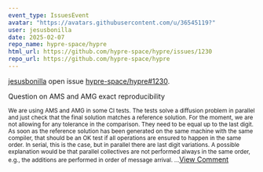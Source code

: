 ```yaml
---
event_type: IssuesEvent
avatar: "https://avatars.githubusercontent.com/u/36545119?"
user: jesusbonilla
date: 2025-02-07
repo_name: hypre-space/hypre
html_url: https://github.com/hypre-space/hypre/issues/1230
repo_url: https://github.com/hypre-space/hypre
---
```


<a href='https://github.com/jesusbonilla' target='_blank'>jesusbonilla</a> open issue <a href='https://github.com/hypre-space/hypre/issues/1230' target='_blank'>hypre-space/hypre#1230</a>.

<p>Question on AMS and AMG exact reproducibility</p><small>We are using AMS and AMG in some CI tests. The tests solve a diffusion problem in parallel and just check that the final solution matches a reference solution. For the moment, we are not allowing for any tolerance in the comparison. They need to be equal up to the last digit. As soon as the reference solution has been generated on the same machine with the same compiler, that should be an OK test if all operations are ensured to happen in the same order. In serial, this is the case, but in parallel there are last digit variations. A possible explanation would be that parallel collectives are not performed always in the same order, e.g., the additions are performed in order of message arrival. ...</small><a href='https://github.com/hypre-space/hypre/issues/1230' target='_blank'>View Comment</a>